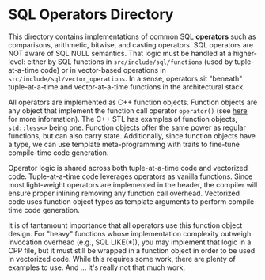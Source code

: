 # SQL Operators Directory

This directory contains implementations of common SQL **operators** such as comparisons, arithmetic,
bitwise, and casting operators. SQL operators are NOT aware of SQL NULL semantics. That logic must 
be handled at a higher-level: either by SQL functions in `src/include/sql/functions` (used by 
tuple-at-a-time code) or in vector-based operations in `src/include/sql/vector_operations`. In a
sense, operators sit "beneath" tuple-at-a-time and vector-at-a-time functions in the architectural 
stack.

All operators are implemented as C++ function objects. Function objects are any object that implement
the function call operator `operator()` (see [here](https://en.cppreference.com/w/cpp/utility/functional)
for more information). The C++ STL has examples of function objects, `std::less<>` being one. Function
objects offer the same power as regular functions, but can also carry state. Additionally, since function
objects have a type, we can use template meta-programming with traits to fine-tune compile-time code
generation.

Operator logic is shared across both tuple-at-a-time code and vectorized code. Tuple-at-a-time code
leverages operators as vanilla functions. Since most light-weight operators are implemented in the
header, the compiler will ensure proper inlining removing any function call overhead. Vectorized code
uses function object types as template arguments to perform compile-time code generation.

It is of tantamount importance that all operators use this function object design. For "heavy"
functions whose implementation complexity outweigh invocation overhead (e.g., SQL LIKE(*)), you may
implement that logic in a CPP file, but it must still be wrapped in a function object in order to be
used in vectorized code. While this requires some work, there are plenty of examples to use.
And ... it's really not that much work.
